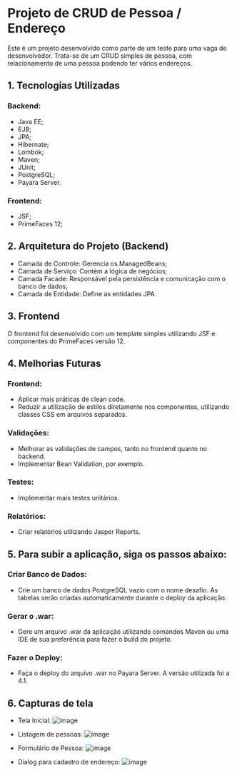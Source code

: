 # Projeto de CRUD de Pessoa / Endereço

Este é um projeto desenvolvido como parte de um teste para uma vaga de desenvolvedor. Trata-se de um CRUD simples de pessoa, com relacionamento de uma pessoa podendo ter vários endereços.

## 1. Tecnologias Utilizadas

### Backend:
  - Java EE;
  - EJB;
  - JPA;
  - Hibernate;
  - Lombok;
  - Maven;
  - JUnit;
  - PostgreSQL;
  - Payara Server.

### Frontend:
  - JSF;
  - PrimeFaces 12;

## 2. Arquitetura do Projeto (Backend)

  - Camada de Controle: Gerencia os ManagedBeans;
  - Camada de Serviço: Contém a lógica de negócios;
  - Camada Facade: Responsável pela persistência e comunicação com o banco de dados;
  - Camada de Entidade: Define as entidades JPA.

## 3. Frontend

O frontend foi desenvolvido com um template simples utilizando JSF e componentes do PrimeFaces versão 12.

## 4. Melhorias Futuras

### Frontend:
  - Aplicar mais práticas de clean code.
  - Reduzir a utilização de estilos diretamente nos componentes, utilizando classes CSS em arquivos separados.

### Validações:
  - Melhorar as validações de campos, tanto no frontend quanto no backend.
  - Implementar Bean Validation, por exemplo.

### Testes:
  - Implementar mais testes unitários.

### Relatórios:
  - Criar relatórios utilizando Jasper Reports.

## 5. Para subir a aplicação, siga os passos abaixo:

### Criar Banco de Dados:
  - Crie um banco de dados PostgreSQL vazio com o nome desafio. As tabelas serão criadas automaticamente durante o deploy da aplicação.

### Gerar o .war:
  - Gere um arquivo .war da aplicação utilizando comandos Maven ou uma IDE de sua preferência para fazer o build do projeto.

### Fazer o Deploy:
  - Faça o deploy do arquivo .war no Payara Server. A versão utilizada foi a 4.1.

## 6. Capturas de tela
  - Tela Inicial:
![image](https://github.com/user-attachments/assets/1c71222a-2781-49ed-b09e-955dd2abc4e3)

  - Listagem de pessoas:
![image](https://github.com/user-attachments/assets/6d2b0bb8-b20f-4d0a-93ad-3fd60f34f67a)

  - Formulário de Pessoa:
![image](https://github.com/user-attachments/assets/60647563-6d7a-411d-8fc8-c325fa281581)

  - Dialog para cadastro de endereço:
![image](https://github.com/user-attachments/assets/c025a876-b094-45dc-a87c-c462aa981bfc)




